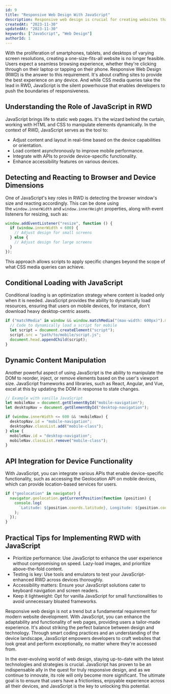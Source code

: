```yaml
---
id: 9
title: "Responsive Web Design With JavaScript"
description: Responsive web design is crucial for creating websites that work on a variety of devices and screen sizes. As a seasoned JavaScript expert, I've witnessed firsthand the evolution of web design strategy. Today's approach focuses on creating a seamless user experience, regardless of the device.
createdAt: "2023-11-30"
updatedAt: "2023-11-30"
keywords: ["JavaScript", "Web Design"]
authorId: 1
---
```


With the proliferation of smartphones, tablets, and desktops of varying screen resolutions, creating a one-size-fits-all website is no longer feasible. Users expect a seamless browsing experience, whether they're clicking through on their laptop or tapping on their phone. Responsive Web Design (RWD) is the answer to this requirement. It's about crafting sites to provide the best experience on any device. And while CSS media queries take the lead in RWD, JavaScript is the silent powerhouse that enables developers to push the boundaries of responsiveness.

## Understanding the Role of JavaScript in RWD

JavaScript brings life to static web pages. It's the wizard behind the curtain, working with HTML and CSS to manipulate elements dynamically. In the context of RWD, JavaScript serves as the tool to:

- Adjust content and layout in real-time based on the device capabilities or orientation.
- Load content asynchronously to improve mobile performance.
- Integrate with APIs to provide device-specific functionality.
- Enhance accessibility features on various devices.

## Detecting and Reacting to Browser and Device Dimensions

One of JavaScript's key roles in RWD is detecting the browser window's size and reacting accordingly. This can be done using the `window.innerWidth` and `window.innerHeight` properties, along with event listeners for resizing, such as:

```js
window.addEventListener("resize", function () {
  if (window.innerWidth < 600) {
    // Adjust design for small screens
  } else {
    // Adjust design for large screens
  }
});
```

This approach allows scripts to apply specific changes beyond the scope of what CSS media queries can achieve.

## Conditional Loading with JavaScript

Conditional loading is an optimization strategy where content is loaded only when it is needed. JavaScript provides the ability to dynamically load resources, ensuring that users on mobile devices, for instance, don't download heavy desktop-centric assets.

```js
if ("matchMedia" in window && window.matchMedia("(max-width: 600px)").matches) {
  // Code to dynamically load a script for mobile
  let script = document.createElement("script");
  script.src = "path/to/mobile/script.js";
  document.head.appendChild(script);
}
```

## Dynamic Content Manipulation

Another powerful aspect of using JavaScript is the ability to manipulate the DOM to reorder, inject, or remove elements based on the user's viewport size. JavaScript frameworks and libraries, such as React, Angular, and Vue, excel at this by updating the DOM in response to state changes.

```js
// Example with vanilla JavaScript
let mobileNav = document.getElementById("mobile-navigation");
let desktopNav = document.getElementById("desktop-navigation");

if (window.innerWidth <= 600 && !mobileNav) {
  desktopNav.id = "mobile-navigation";
  desktopNav.classList.add("mobile-class");
} else {
  mobileNav.id = "desktop-navigation";
  mobileNav.classList.remove("mobile-class");
}
```

## API Integration for Device Functionality

With JavaScript, you can integrate various APIs that enable device-specific functionality, such as accessing the Geolocation API on mobile devices, which can provide location-based services for users.

```js
if ("geolocation" in navigator) {
  navigator.geolocation.getCurrentPosition(function (position) {
    console.log(
      `Latitude: ${position.coords.latitude}, Longitude: ${position.coords.longitude}`,
    );
  });
}
```

## Practical Tips for Implementing RWD with JavaScript

- Prioritize performance: Use JavaScript to enhance the user experience without compromising on speed. Lazy-load images, and prioritize above-the-fold content.
- Testing is key: Use tools and emulators to test your JavaScript-enhanced RWD across devices thoroughly.
- Accessibility matters: Ensure your JavaScript solutions cater to keyboard navigation and screen readers.
- Keep it lightweight: Opt for vanilla JavaScript for small functionalities to avoid unnecessary bloated frameworks.

Responsive web design is not a trend but a fundamental requirement for modern website development. With JavaScript, you can enhance the adaptability and functionality of web pages, providing users a tailor-made experience. It's about striking the perfect balance between design and technology. Through smart coding practices and an understanding of the device landscape, JavaScript empowers developers to craft websites that look great and perform exceptionally, no matter where they're accessed from.

In the ever-evolving world of web design, staying up-to-date with the latest technologies and strategies is crucial. JavaScript has proven to be an indispensable ally in the quest for truly responsive design, and as we continue to innovate, its role will only become more significant. The ultimate goal is to ensure that users have a frictionless, enjoyable experience across all their devices, and JavaScript is the key to unlocking this potential.
